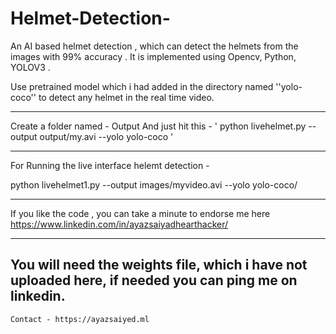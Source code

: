 # Helmet-Detection-

An AI based helmet detection , which can detect the helmets from the images with 99% accuracy . It is implemented using Opencv, Python, YOLOV3 .


Use pretrained model which i had added in the directory named ''yolo-coco'' to detect any helmet in the real time video.

------------

Create a folder named - Output
And just hit this - ' python livehelmet.py --output output/my.avi --yolo yolo-coco '

-----------

For Running the live interface helemt detection -

python livehelmet1.py --output images/myvideo.avi --yolo yolo-coco/

------------


If you like the code , you can take a minute to endorse me here
https://www.linkedin.com/in/ayazsaiyadhearthacker/

-------------------------
You will need the weights file, which i have not uploaded here, if needed you can ping me on linkedin.
-------------------------

```Contact - https://ayazsaiyed.ml```
